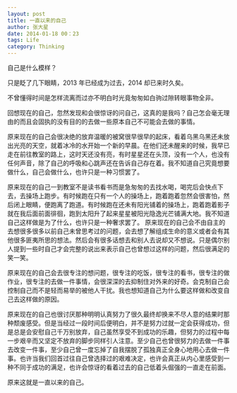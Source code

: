 ```yaml
---
layout: post
title: 一直以来的自己
author: 张大星
date: 2014-01-18 00：23
tags: Life
category: Thinking
---
```


自己是什么模样？
  
   
  
  
  
  
  
只是眨了几下眼睛，2013 年已经成为过去，2014 却已来时久矣。

不曾懂得时间是怎样流离而过亦不明白时光竟匆匆如白驹过隙转眼事物全非。

回想现在的自己，忽然发现和会很惊讶的问自己，这真的是我吗？自己怎会毫无理由的而且会固执的没有目的的去做一些原本自己不可能会去做的事情。

原来现在的自己会很决绝的放弃温暖的被窝很早很早的起床，看着乌黑乌黑还未放出光亮的天空，就着冰冷的水开始一个新的早晨。在他们还未醒来的时候，我早已走在前往教室的路上，这时天还没有亮，有时星星还在头顶，没有一个人，也没有任何声音，除了自己的呼吸和心跳声还在告诉自己存在着。我不知道自己究竟想要做什么，自己会做什么，也许只是一种习惯罢了。

原来现在的自己一到教室不是读书看书而是急匆匆的去找水喝，喝完后会快点下去，去操场上跑步。有时候跑在只有一个人的操场上，跑着跑着忽然会很害怕，然后闭上眼睛，便跑离了跑道。有时候跑在还未有阳光铺着的操场上，跑着跑着影子就在我后面前面徘徊，跑到太阳升了起来星星被阳光隐逸光芒铺满大地。我不知道自己这样做是为了什么，也许只是一种奢求罢了。
原来现在的自己会不由自主的去想很多很多以前自己未曾思考过的问题，会去想了解组成生命的意义或者会有其他很多匪夷所思的想法。然后会有很多话想去和别人去说却又不想说。只是偶尔别人提到一些时自己才会完整的说出来表示自己也曾想过这样的问题，然后很满足的笑一笑。

原来现在的自己会去很专注的想问题，很专注的吃饭，很专注的看书，很专注的做作业，很专注的去做一件事情，会很深深的去抑制住对外来的好奇。会克制自己会控制自己而不是轻而易举的被他人干扰。我也想知道自己为什么要这样做和改变自己去这样做的原因。

原来现在的自己也很讨厌那种明明认真努力了很久最终却换来不尽人意的结果时那种颓废感受。但是当经过一段时间后便明白，并不是努力过就一定会获得成功，但是总是会安慰自己千万别放弃，自己虽然享受不到成功的乐趣，但努力的过程中每一步艰辛而又坚定不放弃的脚步同样引人注意。至少自己也曾很努力的去做一件事去改变一件事，至少自己曾一度忘掉了自我摆脱了孤独真正全身心地用心去做一件事。也许当我们回首过往自己曾选择过的艰难决定，也许会真正从内心里感受到一种不同于成功的满足，也许会惊讶的看着过去的自己低着头倔强的一直走在前面。

原来这就是一直以来的自己。


